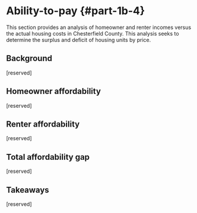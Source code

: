 # Ability-to-pay {#part-1b-4}

This section provides an analysis of homeowner and renter incomes versus the actual housing costs in Chesterfield County. This analysis seeks to determine the surplus and deficit of housing units by price. 

## Background

[reserved]

## Homeowner affordability

[reserved]

## Renter affordability

[reserved]

## Total affordability gap

[reserved]

## Takeaways

[reserved]
